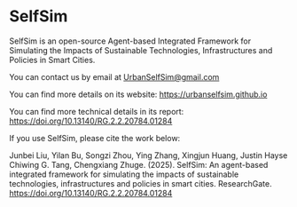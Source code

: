 # **SelfSim**

SelfSim is an open-source Agent-based Integrated Framework for Simulating the Impacts of Sustainable Technologies, Infrastructures and Policies in Smart Cities.



You can contact us by email at UrbanSelfSim@gmail.com



You can find more details on its website: https://urbanselfsim.github.io



You can find more technical details in its report: https://doi.org/10.13140/RG.2.2.20784.01284



If you use SelfSim, please cite the work below:



Junbei Liu, Yilan Bu, Songzi Zhou, Ying Zhang, Xingjun Huang, Justin Hayse Chiwing G. Tang, Chengxiang Zhuge. (2025). SelfSim: An agent-based integrated framework for simulating the impacts of sustainable technologies, infrastructures and policies in smart cities. ResearchGate. https://doi.org/10.13140/RG.2.2.20784.01284

